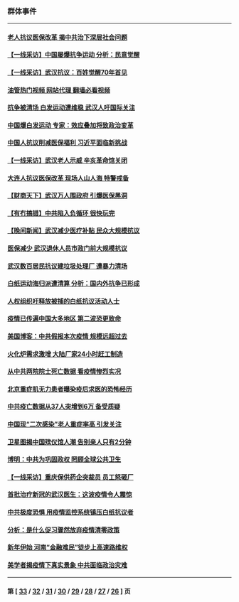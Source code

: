 ### 群体事件
---
#### [老人抗议医保改革 揭中共治下深层社会问题](../../pages/ncid279/n13934963.md?02251645) 
#### [【一线采访】中国屡爆抗争运动 分析：民意觉醒](../../pages/ncid279/n13934024.md?02251645) 
#### [【一线采访】武汉抗议：百姓觉醒70年首见](../../pages/ncid279/n13931265.md?02251645) 
#### [油管热门视频 网站代理 翻墙必看视频](http://138.2.39.72:81/youtube.html?epic-marker?02251645)
#### [抗争被清场 白发运动遭维稳 武汉人吁国际关注](../../pages/ncid279/n13931147.md?02251645) 
#### [中国爆白发运动 专家：效应叠加将致政治变革](../../pages/ncid279/n13931004.md?02251645) 
#### [中国人抗议削减医保福利 习近平面临新挑战](../../pages/ncid279/n13930530.md?02251645) 
#### [【一线采访】武汉老人示威 辛亥革命馆关闭](../../pages/ncid279/n13930368.md?02251645) 
#### [大连人抗议医保改革 现场人山人海 特警戒备](../../pages/ncid279/n13930248.md?02251645) 
#### [【财商天下】武汉万人围政府 引爆医保黑洞](../../pages/ncid279/n13927281.md?02251645) 
#### [【有冇搞错】中共陷入负循环 很快玩完](../../pages/ncid279/n13926140.md?02251645) 
#### [【晚间新闻】武汉减少医疗补贴 民众大规模抗议](../../pages/ncid279/n13925524.md?02251645) 
#### [医保减少 武汉退休人员市政门前大规模抗议](../../pages/ncid279/n13925389.md?02251645) 
#### [武汉数百居民抗议建垃圾处理厂 遭暴力清场](../../pages/ncid279/n13922269.md?02251645) 
#### [白纸运动海归派遭清算 分析：国内外抗争已形成](../../pages/ncid279/n13919416.md?02251645) 
#### [人权组织吁释放被捕的白纸抗议活动人士](../../pages/ncid279/n13917517.md?02251645) 
#### [疫情已传遍中国大多地区 第二波恐更致命](../../pages/ncid279/n13914332.md?02251645) 
#### [美国博客：中共假报本次疫情 规模远超过去](../../pages/ncid279/n13912604.md?02251645) 
#### [火化炉需求激增 大陆厂家24小时赶工制造](../../pages/ncid279/n13912205.md?02251645) 
#### [从中共两院院士死亡数据 看疫情惨烈实况](../../pages/ncid279/n13910619.md?02251645) 
#### [北京重症肌无力患者曝染疫后求医的恐怖经历](../../pages/ncid279/n13909480.md?02251645) 
#### [中共疫亡数据从37人突增到6万 备受质疑](../../pages/ncid279/n13907051.md?02251645) 
#### [中国现“二次感染”老人重症率高 引发关注](../../pages/ncid279/n13906493.md?02251645) 
#### [卫星图揭中国殡仪馆人潮 告别亲人只有2分钟](../../pages/ncid279/n13904053.md?02251645) 
#### [博明：中共为巩固政权 罔顾全球公共卫生](../../pages/ncid279/n13901752.md?02251645) 
#### [【一线采访】重庆保供药企突裁员 员工怒砸厂](../../pages/ncid279/n13901673.md?02251645) 
#### [首批治疗新冠的武汉医生：这波疫情令人震惊](../../pages/ncid279/n13900313.md?02251645) 
#### [中共极度恐惧 用疫情监控系统镇压白纸抗议者](../../pages/ncid279/n13900225.md?02251645) 
#### [分析：是什么促习骤然放弃疫情清零政策](../../pages/ncid279/n13899652.md?02251645) 
#### [新年伊始 河南“金融难民”徒步上高速路维权](../../pages/ncid279/n13897842.md?02251645) 
#### [美学者揭疫情下真实景象 中共面临政治灾难](../../pages/ncid279/n13896569.md?02251645) 

---
#### 第 [ [33](./33.md?02251645) / [32](./32.md?02251645) / [31](./31.md?02251645) / [30](./30.md?02251645) / [29](./29.md?02251645) / [28](./28.md?02251645) / [27](./27.md?02251645) / [26](./26.md?02251645) ] 页
